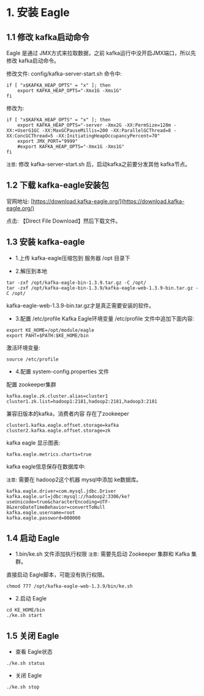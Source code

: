 # 1. 安装 Eagle


## 1.1 修改 kafka启动命令
Eagle 是通过 JMX方式来拉取数据，之前 kafka运行中没开启JMX端口，所以先修改 kafka启动命令。

修改文件: config/kafka-server-start.sh 命令中:
```shell script
if [ "x$KAFKA_HEAP_OPTS" = "x" ]; then
    export KAFKA_HEAP_OPTS="-Xmx1G -Xms1G"
fi
```

修改为:
```shell script
if [ "x$KAFKA_HEAP_OPTS" = "x" ]; then
    export KAFKA_HEAP_OPTS="-server -Xmx2G -XX:PermSize=128m -XX:+UserG1GC -XX:MaxGCPauseMillis=200 -XX:ParallelGCThread=8 -XX:ConcGCThread=5 -XX:InitiatingHeapOccupancyPercent=70"
    export JMX_PORT="9999"
    #export KAFKA_HEAP_OPTS="-Xmx1G -Xms1G"
fi
```

`注意`: 修改 kafka-server-start.sh 后，启动kafka之前要分发其他 kafka节点。


## 1.2 下载 kafka-eagle安装包

官网地址: [https://download.kafka-eagle.org/](https://download.kafka-eagle.org/)

点击: 【Direct File Download】然后下载文件。


## 1.3 安装 kafka-eagle
* 1.上传 kafka-eagle压缩包到 服务器 /opt 目录下

* 2.解压到本地
```shell script
tar -zxf /opt/kafka-eagle-bin-1.3.9.tar.gz -C /opt/
tar -zxf /opt/kafka-eagle-bin-1.3.9/kafka-eagle-web-1.3.9-bin.tar.gz -C /opt/
```
kafka-eagle-web-1.3.9-bin.tar.gz才是真正需要安装的软件。

* 3.配置 /etc/profile Kafka Eagle环境变量
/etc/profile 文件中追加下面内容:

```shell script
export KE_HOME=/opt/module/eagle
export PAHT=$PATH:$KE_HOME/bin
```

激活环境变量:

```shell script
source /etc/profile
```

* 4.配置 system-config.properties 文件

配置 zookeeper集群
```shell script
kafka.eagle.zk.cluster.alias=cluster1
cluster1.zk.list=hadoop1:2181,hadoop2:2181,hadoop3:2181
```

兼容旧版本的kafka，消费者内容 存在了zookeeper

```shell script
cluster1.kafka.eagle.offset.storage=kafka
cluster2.kafka.eagle.offset.storage=zk
```

kafka eagle 显示图表:
```shell script
kafka.eagle.metrics.charts=true
```

kafka eagle信息保存在数据库中:

`注意`: 需要在 hadoop2这个机器 mysql中添加 ke数据库。

```shell script
kafka.eagle.driver=com.mysql.jdbc.Driver
kafka.eagle.url=jdbc:mysql://hadoop2:3306/ke?useUnicode=true&characterEncoding=UTF-8&zeroDateTimeBehavior=convertToNull
kafka.eagle.username=root
kafka.eagle.password=000000
```

## 1.4 启动 Eagle

* 1.bin/ke.sh 文件添加执行权限
`注意`: 需要先启动 Zookeeper 集群和 Kafka 集群。

直接启动 Eagle脚本，可能没有执行权限。

```shell script
chmod 777 /opt/kafka-eagle-web-1.3.9/bin/ke.sh
```

* 2.启动 Eagle
```shell script
cd KE_HOME/bin
./ke.sh start
```

## 1.5 关闭 Eagle
* 查看 Eagle状态
```shell script
./ke.sh status
```

* 关闭 Eagle
```shell script
./ke.sh stop
```


